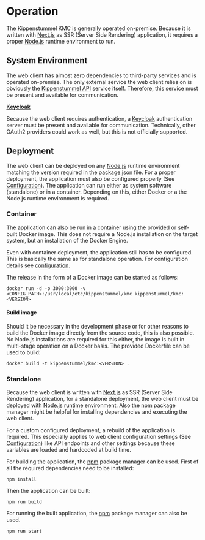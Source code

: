 # Operation

The Kippenstummel KMC is generally operated on-premise. Because it is written
with [Next.js](https://nextjs.org/) as SSR (Server Side Rendering) application, it
requires a proper [Node.js](https://nodejs.org/) runtime environment to run.

## System Environment

The web client has almost zero dependencies to third-party services and is
operated on-premise. The only external service the web client relies on is
obviously the [Kippenstummel API](https://github.com/MuellerConstantin/kippenstummel-api)
service itself. Therefore, this service must be present and available for
communication.

**[Keycloak](https://www.keycloak.org/)**

Because the web client requires authentication, a [Keycloak](https://www.keycloak.org/)
authentication server must be present and available for communication. Technically,
other OAuth2 providers could work as well, but this is not officially supported.

## Deployment

The web client can be deployed on any [Node.js](https://nodejs.org/) runtime
environment matching the version required in the [package.json](/package.json)
file. For a proper deployment, the application must also be configured properly
(See [Configuration](./configuration.md)). The application can run either as
system software (standalone) or in a container. Depending on this, either
Docker or a the Node.js runtime environment is required.

### Container

The application can also be run in a container using the provided or self-built
Docker image. This does not require a Node.js installation on the target system,
but an installation of the Docker Engine.

Even with container deployment, the application still has to be configured. This
is basically the same as for standalone operation. For configuration details
see [configuration](./configuration.md).

The release in the form of a Docker image can be started as follows:

```shell
docker run -d -p 3000:3000 -v <CONFIG_PATH>:/usr/local/etc/kippenstummel/kmc kippenstummel/kmc:<VERSION>
```

#### Build image

Should it be necessary in the development phase or for other reasons to build
the Docker image directly from the source code, this is also possible. No Node.js
installations are required for this either, the image is built in multi-stage
operation on a Docker basis. The provided Dockerfile can be used to build:

```shell
docker build -t kippenstummel/kmc:<VERSION> .
```

### Standalone

Because the web client is written with [Next.js](https://nextjs.org/) as SSR
(Server Side Rendering) application, for a standalone deployment, the web client
must be deployed with [Node.js](https://nodejs.org/) runtime environment. Also the
[npm](https://www.npmjs.com/) package manager might be helpful for installing
dependencies and executing the web client.

For a custom configured deployment, a rebuild of the application is required. This
especially applies to web client configuration settings
(See [Configuration](./configuration.md)) like API endpoints and other settings
because these variables are loaded and hardcoded at build time.

For building the application, the [npm](https://www.npmjs.com/) package manager
can be used. First of all the required dependencies need to be installed:

```shell
npm install
```

Then the application can be built:

```shell
npm run build
```

For running the built application, the [npm](https://www.npmjs.com/) package manager
can also be used.

```shell
npm run start
```
